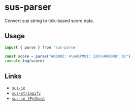 # sus-parser

Convert sus string to tick-based score data.

## Usage

```javascript
import { parse } from 'sus-parse'

const score = parse("#00002: 4\n#BPM01: 120\n#00008: 01")
console.log(score)
```

## Links
- [``sus-io``](https://www.npmjs.com/package/sus-io)
- [``sus-stringify``](https://www.npmjs.com/package/sus-stringify)
- [``sus-io (Python)``](https://pypi.org/project/sus-io/)
